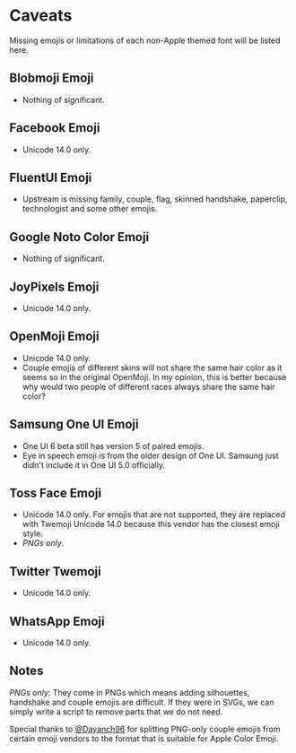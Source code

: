 # Caveats

Missing emojis or limitations of each non-Apple themed font will be listed here.

## Blobmoji Emoji

- Nothing of significant.

## Facebook Emoji

- Unicode 14.0 only.

## FluentUI Emoji

- Upstream is missing family, couple, flag, skinned handshake, paperclip, technologist and some other emojis.

## Google Noto Color Emoji

- Nothing of significant.

## JoyPixels Emoji

- Unicode 14.0 only.

## OpenMoji Emoji

- Unicode 14.0 only.
- Couple emojis of different skins will not share the same hair color as it seems so in the original OpenMoji. In my opinion, this is better because why would two people of different races always share the same hair color?

## Samsung One UI Emoji

- One UI 6 beta still has version 5 of paired emojis.
- Eye in speech emoji is from the older design of One UI. Samsung just didn't include it in One UI 5.0 officially.

## Toss Face Emoji

- Unicode 14.0 only. For emojis that are not supported, they are replaced with Twemoji Unicode 14.0 because this vendor has the closest emoji style.
- _PNGs only_.

## Twitter Twemoji

- Unicode 14.0 only.

## WhatsApp Emoji

- Unicode 14.0 only.

## Notes

_PNGs only_: They come in PNGs which means adding silhouettes, handshake and couple emojis are difficult. If they were in SVGs, we can simply write a script to remove parts that we do not need.

Special thanks to [@Dayanch96](https://twitter.com/Dayanch96) for splitting PNG-only couple emojis from certain emoji vendors to the format that is suitable for Apple Color Emoji.
